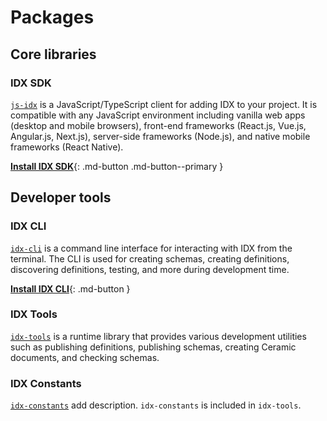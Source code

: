 # Packages

## Core libraries

### **IDX SDK**

[`js-idx`]() is a JavaScript/TypeScript client for adding IDX to your project. It is compatible with any JavaScript environment including vanilla web apps (desktop and mobile browsers), front-end frameworks (React.js, Vue.js, Angular.js, Next.js), server-side frameworks (Node.js), and native mobile frameworks (React Native).

[**Install IDX SDK**](){: .md-button .md-button--primary }

## Developer tools

### **IDX CLI**

[`idx-cli`]() is a command line interface for interacting with IDX from the terminal. The CLI is used for creating schemas, creating definitions, discovering definitions, testing, and more during development time.

[**Install IDX CLI**](){: .md-button }

### **IDX Tools**

[`idx-tools`]() is a runtime library that provides various development utilities such as publishing definitions, publishing schemas, creating Ceramic documents, and checking schemas.

### **IDX Constants**

[`idx-constants`]() add description. `idx-constants` is included in `idx-tools`.
